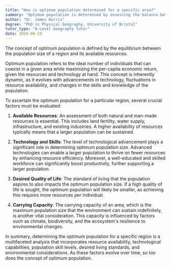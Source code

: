 ```yaml
---
title: "How is optimum population determined for a specific area?"
summary: "Optimum population is determined by assessing the balance between a region's population size and its available resources."
author: "Dr. James Harris"
degree: "PhD in Physical Geography, University of Bristol"
tutor_type: "A-Level Geography Tutor"
date: 2024-06-19
---
```


The concept of optimum population is defined by the equilibrium between the population size of a region and its available resources. 

Optimum population refers to the ideal number of individuals that can coexist in a given area while maximizing the per-capita economic return, given the resources and technology at hand. This concept is inherently dynamic, as it evolves with advancements in technology, fluctuations in resource availability, and changes in the skills and knowledge of the population.

To ascertain the optimum population for a particular region, several crucial factors must be evaluated:

1. **Available Resources**: An assessment of both natural and man-made resources is essential. This includes land fertility, water supply, infrastructure, and existing industries. A higher availability of resources typically means that a larger population can be sustained.

2. **Technology and Skills**: The level of technological advancement plays a significant role in determining optimum population size. Advanced technologies can enable a larger population to thrive on fewer resources by enhancing resource efficiency. Moreover, a well-educated and skilled workforce can significantly boost productivity, further supporting a larger population.

3. **Desired Quality of Life**: The standard of living that the population aspires to also impacts the optimum population size. If a high quality of life is sought, the optimum population will likely be smaller, as achieving this requires more resources per individual.

4. **Carrying Capacity**: The carrying capacity of an area, which is the maximum population size that the environment can sustain indefinitely, is another vital consideration. This capacity is influenced by factors such as climate, biodiversity, and the ecosystem's resilience to environmental changes.

In summary, determining the optimum population for a specific region is a multifaceted analysis that incorporates resource availability, technological capabilities, population skill levels, desired living standards, and environmental considerations. As these factors evolve over time, so too does the concept of optimum population.
    
